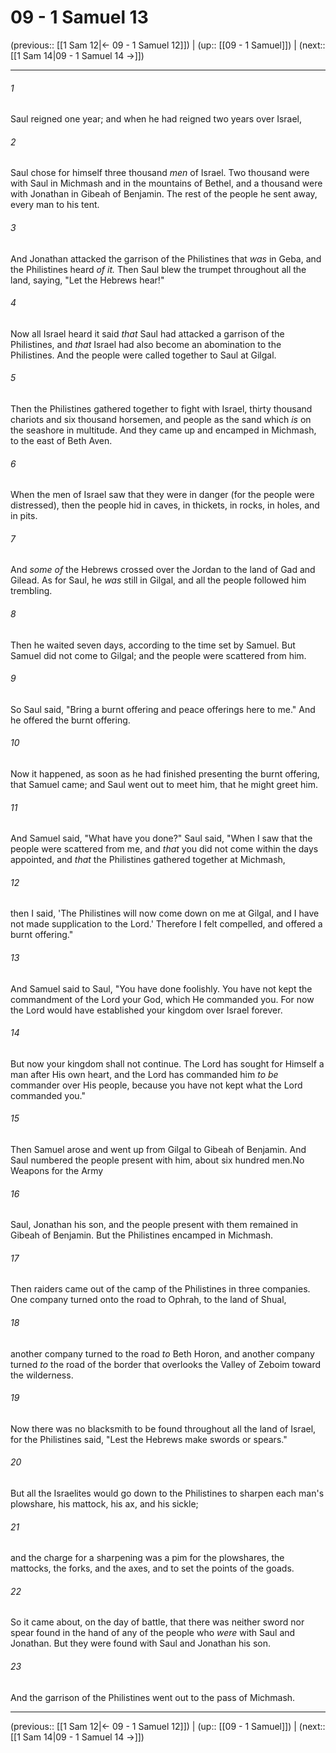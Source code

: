 # 09 - 1 Samuel 13

(previous:: [[1 Sam 12|← 09 - 1 Samuel 12]]) | (up:: [[09 - 1 Samuel]]) | (next:: [[1 Sam 14|09 - 1 Samuel 14 →]])

***


###### 1 
Saul reigned one year; and when he had reigned two years over Israel, 

###### 2 
Saul chose for himself three thousand _men_ of Israel. Two thousand were with Saul in Michmash and in the mountains of Bethel, and a thousand were with Jonathan in Gibeah of Benjamin. The rest of the people he sent away, every man to his tent. 

###### 3 
And Jonathan attacked the garrison of the Philistines that _was_ in Geba, and the Philistines heard _of it._ Then Saul blew the trumpet throughout all the land, saying, "Let the Hebrews hear!" 

###### 4 
Now all Israel heard it said _that_ Saul had attacked a garrison of the Philistines, and _that_ Israel had also become an abomination to the Philistines. And the people were called together to Saul at Gilgal. 

###### 5 
Then the Philistines gathered together to fight with Israel, thirty thousand chariots and six thousand horsemen, and people as the sand which _is_ on the seashore in multitude. And they came up and encamped in Michmash, to the east of Beth Aven. 

###### 6 
When the men of Israel saw that they were in danger (for the people were distressed), then the people hid in caves, in thickets, in rocks, in holes, and in pits. 

###### 7 
And _some of_ the Hebrews crossed over the Jordan to the land of Gad and Gilead. As for Saul, he _was_ still in Gilgal, and all the people followed him trembling. 

###### 8 
Then he waited seven days, according to the time set by Samuel. But Samuel did not come to Gilgal; and the people were scattered from him. 

###### 9 
So Saul said, "Bring a burnt offering and peace offerings here to me." And he offered the burnt offering. 

###### 10 
Now it happened, as soon as he had finished presenting the burnt offering, that Samuel came; and Saul went out to meet him, that he might greet him. 

###### 11 
And Samuel said, "What have you done?" Saul said, "When I saw that the people were scattered from me, and _that_ you did not come within the days appointed, and _that_ the Philistines gathered together at Michmash, 

###### 12 
then I said, 'The Philistines will now come down on me at Gilgal, and I have not made supplication to the Lord.' Therefore I felt compelled, and offered a burnt offering." 

###### 13 
And Samuel said to Saul, "You have done foolishly. You have not kept the commandment of the Lord your God, which He commanded you. For now the Lord would have established your kingdom over Israel forever. 

###### 14 
But now your kingdom shall not continue. The Lord has sought for Himself a man after His own heart, and the Lord has commanded him _to be_ commander over His people, because you have not kept what the Lord commanded you." 

###### 15 
Then Samuel arose and went up from Gilgal to Gibeah of Benjamin. And Saul numbered the people present with him, about six hundred men.No Weapons for the Army 

###### 16 
Saul, Jonathan his son, and the people present with them remained in Gibeah of Benjamin. But the Philistines encamped in Michmash. 

###### 17 
Then raiders came out of the camp of the Philistines in three companies. One company turned onto the road to Ophrah, to the land of Shual, 

###### 18 
another company turned to the road _to_ Beth Horon, and another company turned _to_ the road of the border that overlooks the Valley of Zeboim toward the wilderness. 

###### 19 
Now there was no blacksmith to be found throughout all the land of Israel, for the Philistines said, "Lest the Hebrews make swords or spears." 

###### 20 
But all the Israelites would go down to the Philistines to sharpen each man's plowshare, his mattock, his ax, and his sickle; 

###### 21 
and the charge for a sharpening was a pim for the plowshares, the mattocks, the forks, and the axes, and to set the points of the goads. 

###### 22 
So it came about, on the day of battle, that there was neither sword nor spear found in the hand of any of the people who _were_ with Saul and Jonathan. But they were found with Saul and Jonathan his son. 

###### 23 
And the garrison of the Philistines went out to the pass of Michmash.

***

(previous:: [[1 Sam 12|← 09 - 1 Samuel 12]]) | (up:: [[09 - 1 Samuel]]) | (next:: [[1 Sam 14|09 - 1 Samuel 14 →]])
